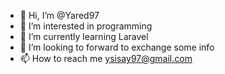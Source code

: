 - 👋 Hi, I’m @Yared97
- 👀 I’m interested in programming
- 🌱 I’m currently learning Laravel
- 💞️ I’m looking to forward to exchange some info
- 📫 How to reach me ysisay97@gmail.com

<!---
Yared97/Yared97 is a ✨ special ✨ repository because its `README.md` (this file) appears on your GitHub profile.
You can click the Preview link to take a look at your changes.
--->
